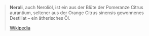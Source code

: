 > **Neroli**, auch Neroliöl, ist ein aus der Blüte der Pomeranze Citrus aurantium, seltener aus der Orange Citrus sinensis gewonnenes Destillat – ein ätherisches Öl.
>
> [Wikipedia](https://de.wikipedia.org/wiki/Neroli)